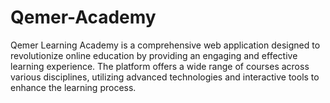 # Qemer-Academy
Qemer Learning Academy is a comprehensive web application designed to revolutionize online education by providing an engaging and effective learning experience. The platform offers a wide range of courses across various disciplines, utilizing advanced technologies and interactive tools to enhance the learning process.
